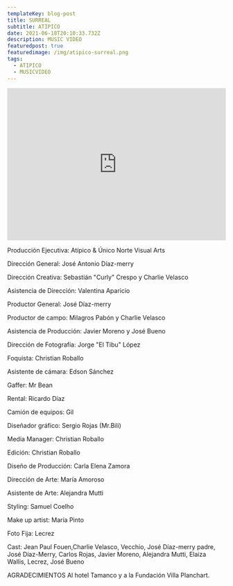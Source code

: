 ```yaml
---
templateKey: blog-post
title: SURREAL
subtitle: ATÍPICO
date: 2021-06-18T20:10:33.732Z
description: MUSIC VIDEO
featuredpost: true
featuredimage: /img/atipico-surreal.png
tags:
  - ATIPICO
  - MUSICVIDEO
---
```

<iframe width="100%" height="350px" src="https://www.youtube.com/embed/HbT_sirXXZw" title="YouTube video player" frameborder="0" allow="accelerometer; autoplay; clipboard-write; encrypted-media; gyroscope; picture-in-picture" allowfullscreen></iframe>



<!--StartFragment-->

Producción Ejecutiva: Atípico & Único Norte Visual Arts

Dirección General: José Antonio Díaz-merry 

Dirección Creativa: Sebastián "Curly" Crespo y Charlie Velasco 

Asistencia de Dirección: Valentina Aparicio 

Productor General: José Díaz-merry 

Productor de campo: Milagros Pabón y Charlie Velasco 

Asistencia de Producción: Javier Moreno y José Bueno 

Dirección de Fotografía: Jorge "El Tibu" López 

Foquista: Christian Roballo 

Asistente de cámara: Edson Sánchez 

Gaffer: Mr Bean 

Rental: Ricardo Díaz 

Camión de equipos: Gil 

Diseñador gráfico: Sergio Rojas (Mr.Bili) 

Media Manager: Christian Roballo 

Edición: Christian Roballo 

Diseño de Producción: Carla Elena Zamora 

Dirección de Arte: María Amoroso 

Asistente de Arte: Alejandra Mutti 

Styling: Samuel Coelho 

Make up artist: María Pinto 

Foto Fija: Lecrez 

Cast: Jean Paul Fouen,Charlie Velasco, Vecchio, José Díaz-merry padre, José Díaz-Merry, Carlos Rojas, Javier Moreno, Alejandra Mutti, Elaiza Wallis, Lecrez, José Bueno 

AGRADECIMIENTOS Al hotel Tamanco y a la Fundación Villa Planchart.

<!--EndFragment-->